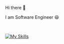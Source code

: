 Hi there :clap:

I am Software Engineer :laughing:

<br>

[![My Skills](https://skillicons.dev/icons?i=html,css,js,ts,python,php,react,vue,svelte,next,nuxt,laravel,nest,aws,gcp,cloudflare&perline=8)](https://skillicons.dev)




